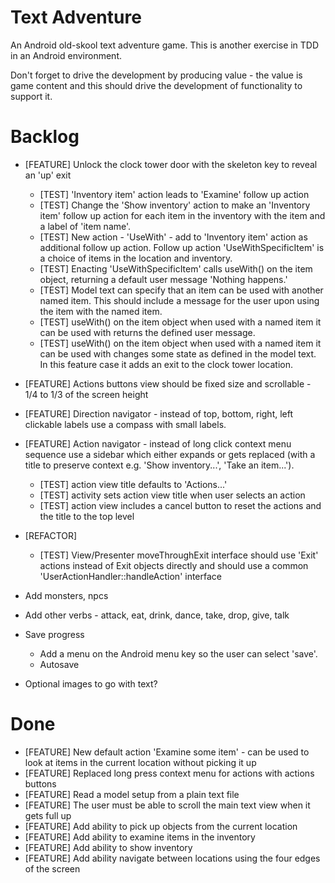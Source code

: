 Text Adventure
==============

An Android old-skool text adventure game. This is another exercise in TDD in an Android environment.

Don't forget to drive the development by producing value - the value is game content and this should drive the development of functionality to support it.

Backlog
=======

- [FEATURE] Unlock the clock tower door with the skeleton key to reveal an 'up' exit
  - [TEST] 'Inventory item' action leads to 'Examine' follow up action
  - [TEST] Change the 'Show inventory' action to make an 'Inventory item' follow up action for each item in the inventory with the item and a label of 'item name'.
  - [TEST] New action - 'UseWith' - add to 'Inventory item' action as additional follow up action. Follow up action 'UseWithSpecificItem' is a choice of items in the location and inventory.
  - [TEST] Enacting 'UseWithSpecificItem' calls useWith() on the item object, returning a default user message 'Nothing happens.'
  - [TEST] Model text can specify that an item can be used with another named item. This should include a message for the user upon using the item with the named item.
  - [TEST] useWith() on the item object when used with a named item it can be used with returns the defined user message.
  - [TEST] useWith() on the item object when used with a named item it can be used with changes some state as defined in the model text. In this feature case it adds an exit to the clock tower location.

- [FEATURE] Actions buttons view should be fixed size and scrollable - 1/4 to 1/3 of the screen height

- [FEATURE] Direction navigator - instead of top, bottom, right, left clickable labels use a compass with small labels.

- [FEATURE] Action navigator - instead of long click context menu sequence use a sidebar which either expands or gets replaced (with a title to preserve context e.g. 'Show inventory...', 'Take an item...').
  - [TEST] action view title defaults to 'Actions...'
  - [TEST] activity sets action view title when user selects an action
  - [TEST] action view includes a cancel button to reset the actions and the title to the top level

- [REFACTOR]
  - [TEST] View/Presenter moveThroughExit interface should use 'Exit' actions instead of Exit objects directly and should use a common 'UserActionHandler::handleAction' interface

- Add monsters, npcs

- Add other verbs - attack, eat, drink, dance, take, drop, give, talk

- Save progress
  - Add a menu on the Android menu key so the user can select 'save'.
  - Autosave

- Optional images to go with text?

Done
====

- [FEATURE] New default action 'Examine some item' - can be used to look at items in the current location without picking it up
- [FEATURE] Replaced long press context menu for actions with actions buttons
- [FEATURE] Read a model setup from a plain text file
- [FEATURE] The user must be able to scroll the main text view when it gets full up
- [FEATURE] Add ability to pick up objects from the current location
- [FEATURE] Add ability to examine items in the inventory
- [FEATURE] Add ability to show inventory
- [FEATURE] Add ability navigate between locations using the four edges of the screen


